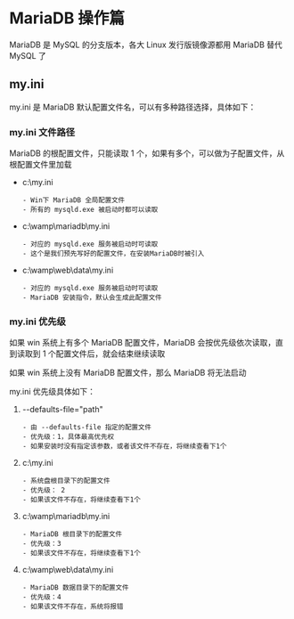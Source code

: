 # MariaDB 操作篇

MariaDB 是 MySQL 的分支版本，各大 Linux 发行版镜像源都用 MariaDB 替代 MySQL 了

## my.ini

my.ini 是 MariaDB 默认配置文件名，可以有多种路径选择，具体如下：

### my.ini 文件路径

MariaDB 的根配置文件，只能读取 1 个，如果有多个，可以做为子配置文件，从根配置文件里加载

-   c:\my.ini

    ```text
    - Win下 MariaDB 全局配置文件
    - 所有的 mysqld.exe 被启动时都可以读取
    ```

-   c:\wamp\mariadb\my.ini

    ```text
    - 对应的 mysqld.exe 服务被启动时可读取
    - 这个是我们预先写好的配置文件，在安装MariaDB时被引入
    ```

-   c:\wamp\web\data\my.ini

    ```text
    - 对应的 mysqld.exe 服务被启动时可读取
    - MariaDB 安装指令，默认会生成此配置文件
    ```

### my.ini 优先级

如果 win 系统上有多个 MariaDB 配置文件，MariaDB 会按优先级依次读取，直到读取到 1 个配置文件后，就会结束继续读取

如果 win 系统上没有 MariaDB 配置文件，那么 MariaDB 将无法启动

my.ini 优先级具体如下：

1. --defaults-file="path"

    ```text
    - 由 --defaults-file 指定的配置文件
    - 优先级：1，具体最高优先权
    - 如果安装时没有指定该参数，或者该文件不存在，将继续查看下1个
    ```

2. c:\my.ini

    ```text
    - 系统盘根目录下的配置文件
    - 优先级： 2
    - 如果该文件不存在，将继续查看下1个
    ```

3. c:\wamp\mariadb\my.ini

    ```text
    - MariaDB 根目录下的配置文件
    - 优先级：3
    - 如果该文件不存在，将继续查看下1个
    ```

4. c:\wamp\web\data\my.ini

    ```text
    - MariaDB 数据目录下的配置文件
    - 优先级：4
    - 如果该文件不存在，系统将报错
    ```
